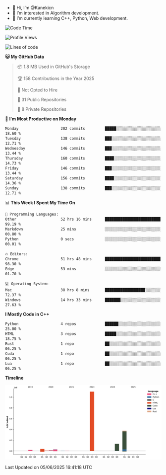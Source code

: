 - 👋 Hi, I’m @Kanekicn
- 👀 I’m interested in Algorithm development.
- 🌱 I’m currently learning C++, Python, Web development.

<!---
cotecsz/cotecsz is a ✨ special ✨ repository because its `README.md` (this file) appears on your GitHub profile.
You can click the Preview link to take a look at your changes.
--->

<!--START_SECTION:waka-->
![Code Time](http://img.shields.io/badge/Code%20Time-3%2C560%20hrs%2030%20mins-blue)

![Profile Views](http://img.shields.io/badge/Profile%20Views-0-blue)

![Lines of code](https://img.shields.io/badge/From%20Hello%20World%20I%27ve%20Written-1.7%20million%20lines%20of%20code-blue)

**🐱 My GitHub Data** 

> 📦 1.8 MB Used in GitHub's Storage 
 > 
> 🏆 158 Contributions in the Year 2025
 > 
> 🚫 Not Opted to Hire
 > 
> 📜 31 Public Repositories 
 > 
> 🔑 8 Private Repositories 
 > 
📅 **I'm Most Productive on Monday** 

```text
Monday                   202 commits         █████░░░░░░░░░░░░░░░░░░░░   18.60 % 
Tuesday                  138 commits         ███░░░░░░░░░░░░░░░░░░░░░░   12.71 % 
Wednesday                146 commits         ███░░░░░░░░░░░░░░░░░░░░░░   13.44 % 
Thursday                 160 commits         ████░░░░░░░░░░░░░░░░░░░░░   14.73 % 
Friday                   146 commits         ███░░░░░░░░░░░░░░░░░░░░░░   13.44 % 
Saturday                 156 commits         ████░░░░░░░░░░░░░░░░░░░░░   14.36 % 
Sunday                   138 commits         ███░░░░░░░░░░░░░░░░░░░░░░   12.71 % 
```


📊 **This Week I Spent My Time On** 

```text
💬 Programming Languages: 
Other                    52 hrs 16 mins      █████████████████████████   99.19 % 
Markdown                 25 mins             ░░░░░░░░░░░░░░░░░░░░░░░░░   00.80 % 
Python                   0 secs              ░░░░░░░░░░░░░░░░░░░░░░░░░   00.01 % 

🔥 Editors: 
Chrome                   51 hrs 48 mins      █████████████████████████   98.30 % 
Edge                     53 mins             ░░░░░░░░░░░░░░░░░░░░░░░░░   01.70 % 

💻 Operating System: 
Mac                      38 hrs 8 mins       ██████████████████░░░░░░░   72.37 % 
Windows                  14 hrs 33 mins      ███████░░░░░░░░░░░░░░░░░░   27.63 % 
```

**I Mostly Code in C++** 

```text
Python                   4 repos             ██████░░░░░░░░░░░░░░░░░░░   25.00 % 
HTML                     3 repos             █████░░░░░░░░░░░░░░░░░░░░   18.75 % 
Rust                     1 repo              ██░░░░░░░░░░░░░░░░░░░░░░░   06.25 % 
Cuda                     1 repo              ██░░░░░░░░░░░░░░░░░░░░░░░   06.25 % 
Lua                      1 repo              ██░░░░░░░░░░░░░░░░░░░░░░░   06.25 % 
```



**Timeline**

![Lines of Code chart](https://raw.githubusercontent.com/Kanekicn/Kanekicn/master/assets/bar_graph.png)


 Last Updated on 05/06/2025 16:41:18 UTC
<!--END_SECTION:waka-->
